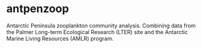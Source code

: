 
# antpenzoop

<!-- badges: start -->
<!-- badges: end -->

Antarctic Peninsula zooplankton community analysis. Combining data from the Palmer Long-term Ecological Research (LTER) site and the Antarctic Marine Living Resources (AMLR) program.

